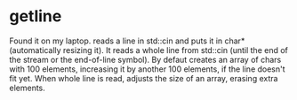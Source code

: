 # getline
Found it on my laptop. reads a line in std::cin and puts it in char* (automatically resizing it).
It reads a whole line from std::cin (until the end of the stream or the end-of-line symbol).
By defaut creates an array of chars with 100 elements, increasing it by another 100 elements, if the line doesn't fit yet.
When whole line is read, adjusts the size of an array, erasing extra elements.
